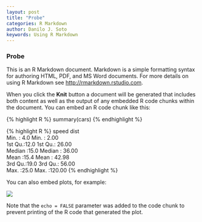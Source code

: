 ```yaml
---
layout: post
title: "Probe"
categories: R Markdown
author: Danilo J. Soto
keywords: Using R Markdown
---
```


### Probe

This is an R Markdown document. Markdown is a simple formatting syntax for authoring HTML, PDF, and MS Word documents. For more details on using R Markdown see <http://rmarkdown.rstudio.com>.

When you click the **Knit** button a document will be generated that includes both content as well as the output of any embedded R code chunks within the document. You can embed an R code chunk like this:


{% highlight R %}
summary(cars)
{% endhighlight %}

{% highlight R %}
speed           dist       
Min.   : 4.0   Min.   :  2.00  
1st Qu.:12.0   1st Qu.: 26.00  
Median :15.0   Median : 36.00  
Mean   :15.4   Mean   : 42.98  
3rd Qu.:19.0   3rd Qu.: 56.00  
Max.   :25.0   Max.   :120.00
{% endhighlight %}

You can also embed plots, for example:

![](./2015-1-25-Prueba_files/figure-html/unnamed-chunk-2-1.png) 

Note that the `echo = FALSE` parameter was added to the code chunk to prevent printing of the R code that generated the plot.
